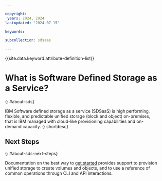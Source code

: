 ```yaml
---

copyright:
 years: 2024, 2024
lastupdated: "2024-07-15"

keywords:

subcollection: sdsaas

---
```

{{site.data.keyword.attribute-definition-list}}


# What is Software Defined Storage as a Service?
{: #about-sds}

IBM Software defined storage as a service (SDSaaS) is high performing, flexible, and predictable unified storage (block and object) on-premises, that is IBM managed with cloud-like provisioning capabilities and on-demand capacity.
{: shortdesc}



## Next Steps
{: #about-sds-next-steps}

Documentation on the best way to [get started](/docs/sdsaas?topic=sdsaas-getting-started) provides support to provision unified storage to create volumes and objects, and to use a reference of common operations through CLI and API interactions.
